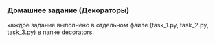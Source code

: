 ### Домашнее задание (Декораторы)

каждое задание выполнено в отдельном файле (task_1.py, task_2.py, task_3.py) в папке decorators.
